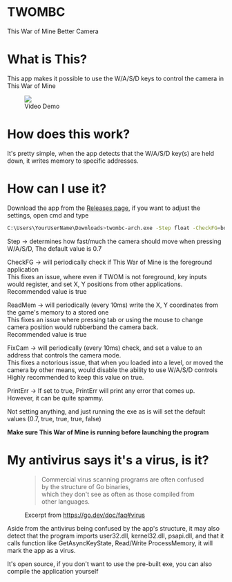 # TWOMBC

This War of Mine Better Camera

# What is This?

This app makes it possible to use the W/A/S/D keys to control the camera in This War of Mine

<figure>
    <img src="demo.gif">
    <figcaption>Video Demo</figcaption>
</figure>

# How does this work?

It's pretty simple, when the app detects that the W/A/S/D key(s) are held down, it writes memory to specific addresses.

# How can I use it?

Download the app from the [Releases page](https://github.com/cmd777/TWOMBC/releases/latest), if you want to adjust the settings, open cmd and type

```bash
C:\Users\YourUserName\Downloads>twombc-arch.exe -Step float -CheckFG=bool -ReadMem=bool -FixCam=bool -PrintErr=bool
```

Step -> determines how fast/much the camera should move when pressing W/A/S/D, The default value is 0.7

CheckFG -> will periodically check if This War of Mine is the foreground application<br>This fixes an issue, where even if TWOM is not foreground, key inputs would register, and set X, Y positions from other applications.<br>Recommended value is true

ReadMem -> will periodically (every 10ms) write the X, Y coordinates from the game's memory to a stored one<br>This fixes an issue where pressing tab or using the mouse to change camera position would rubberband the camera back.<br>Recommended value is true

FixCam -> will periodically (every 10ms) check, and set a value to an address that controls the camera mode.<br>This fixes a notorious issue, that when you loaded into a level, or moved the camera by other means, would disable the ability to use W/A/S/D controls<br>Highly recommended to keep this value on true.

PrintErr -> If set to true, PrintErr will print any error that comes up.<br>However, it can be quite spammy.

Not setting anything, and just running the exe as is will set the default values (0.7, true, true, true, false)

**Make sure This War of Mine is running before launching the program**

# My antivirus says it's a virus, is it?

<figure>
    <blockquote>
        <p>
            Commercial virus scanning programs are often confused by the structure of Go binaries, <br> which they don't see as often as those compiled from other languages.
        </p>
    </blockquote>
    <figcaption>Excerpt from <a href="https://go.dev/doc/faq#virus">https://go.dev/doc/faq#virus</a></figcaption>
</figure>

Aside from the antivirus being confused by the app's structure, it may also detect that the program imports user32.dll, kernel32.dll, psapi.dll, and that it calls function like GetAsyncKeyState, Read/Write ProcessMemory, it will mark the app as a virus.

It's open source, if you don't want to use the pre-built exe, you can also compile the application yourself